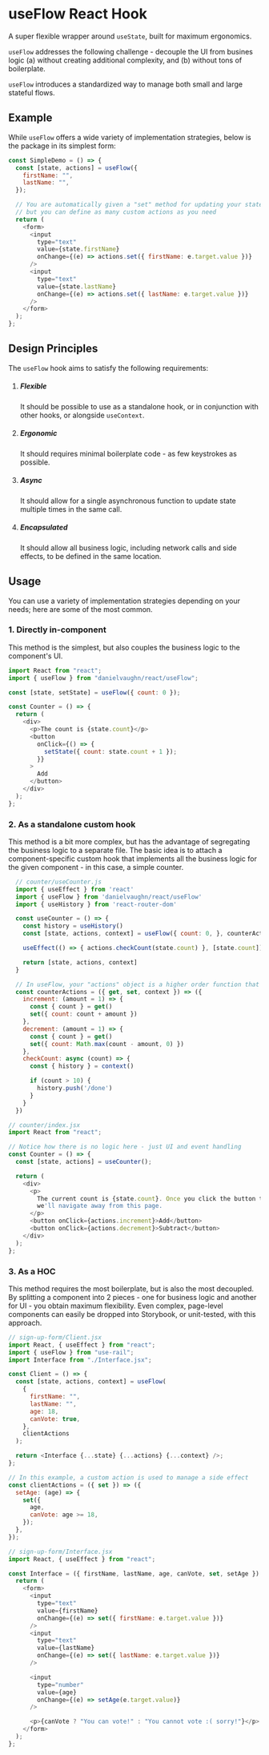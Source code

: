# useFlow React Hook

A super flexible wrapper around `useState`, built for maximum ergonomics.

`useFlow` addresses the following challenge - decouple the UI from busines logic (a) without creating additional complexity, and (b) without tons of boilerplate.

`useFlow` introduces a standardized way to manage both small and large stateful flows.

## Example

While `useFlow` offers a wide variety of implementation strategies, below is the package in its simplest form:

```javascript
const SimpleDemo = () => {
  const [state, actions] = useFlow({
    firstName: "",
    lastName: "",
  });

  // You are automatically given a "set" method for updating your state,
  // but you can define as many custom actions as you need
  return (
    <form>
      <input
        type="text"
        value={state.firstName}
        onChange={(e) => actions.set({ firstName: e.target.value })}
      />
      <input
        type="text"
        value={state.lastName}
        onChange={(e) => actions.set({ lastName: e.target.value })}
      />
    </form>
  );
};
```

## Design Principles

The `useFlow` hook aims to satisfy the following requirements:

1. ##### Flexible
   It should be possible to use as a standalone hook, or in conjunction with other hooks, or alongside `useContext`.
2. ##### Ergonomic
   It should requires minimal boilerplate code - as few keystrokes as possible.
3. ##### Async
   It should allow for a single asynchronous function to update state multiple times in the same call.
4. ##### Encapsulated
   It should allow all business logic, including network calls and side effects, to be defined in the same location.

## Usage

You can use a variety of implementation strategies depending on your needs; here are some of the most common.

### 1. Directly in-component

This method is the simplest, but also couples the business logic to the component's UI.

```javascript
import React from "react";
import { useFlow } from "danielvaughn/react/useFlow";

const [state, setState] = useFlow({ count: 0 });

const Counter = () => {
  return (
    <div>
      <p>The count is {state.count}</p>
      <button
        onClick={() => {
          setState({ count: state.count + 1 });
        }}
      >
        Add
      </button>
    </div>
  );
};
```

### 2. As a standalone custom hook

This method is a bit more complex, but has the advantage of segregating the business logic to a separate file.
The basic idea is to attach a component-specific custom hook that implements all the business logic for the given component - in this case, a simple counter.

```javascript
  // counter/useCounter.js
  import { useEffect } from 'react'
  import { useFlow } from 'danielvaughn/react/useFlow'
  import { useHistory } from 'react-router-dom'

  const useCounter = () => {
    const history = useHistory()
    const [state, actions, context] = useFlow({ count: 0, }, counterActions, context: { history })

    useEffect(() => { actions.checkCount(state.count) }, [state.count])

    return [state, actions, context]
  }

  // In useFlow, your "actions" object is a higher order function that passes in all the contextual data you need.
  const counterActions = ({ get, set, context }) => ({
    increment: (amount = 1) => {
      const { count } = get()
      set({ count: count + amount })
    },
    decrement: (amount = 1) => {
      const { count } = get()
      set({ count: Math.max(count - amount, 0) })
    },
    checkCount: async (count) => {
      const { history } = context()

      if (count > 10) {
        history.push('/done')
      }
    }
  })
```

```javascript
// counter/index.jsx
import React from "react";

// Notice how there is no logic here - just UI and event handling
const Counter = () => {
  const [state, actions] = useCounter();

  return (
    <div>
      <p>
        The current count is {state.count}. Once you click the button ten times,
        we'll navigate away from this page.
      </p>
      <button onClick={actions.increment}>Add</button>
      <button onClick={actions.decrement}>Subtract</button>
    </div>
  );
};
```

### 3. As a HOC

This method requires the most boilerplate, but is also the most decoupled.
By splitting a component into 2 pieces - one for business logic and another for UI - you obtain maximum flexibility.
Even complex, page-level components can easily be dropped into Storybook, or unit-tested, with this approach.

```javascript
// sign-up-form/Client.jsx
import React, { useEffect } from "react";
import { useFlow } from "use-rail";
import Interface from "./Interface.jsx";

const Client = () => {
  const [state, actions, context] = useFlow(
    {
      firstName: "",
      lastName: "",
      age: 18,
      canVote: true,
    },
    clientActions
  );

  return <Interface {...state} {...actions} {...context} />;
};

// In this example, a custom action is used to manage a side effect
const clientActions = ({ set }) => ({
  setAge: (age) => {
    set({
      age,
      canVote: age >= 18,
    });
  },
});
```

```javascript
// sign-up-form/Interface.jsx
import React, { useEffect } from "react";

const Interface = ({ firstName, lastName, age, canVote, set, setAge }) => {
  return (
    <form>
      <input
        type="text"
        value={firstName}
        onChange={(e) => set({ firstName: e.target.value })}
      />
      <input
        type="text"
        value={lastName}
        onChange={(e) => set({ lastName: e.target.value })}
      />

      <input
        type="number"
        value={age}
        onChange={(e) => setAge(e.target.value)}
      />

      <p>{canVote ? "You can vote!" : "You cannot vote :( sorry!"}</p>
    </form>
  );
};
```
